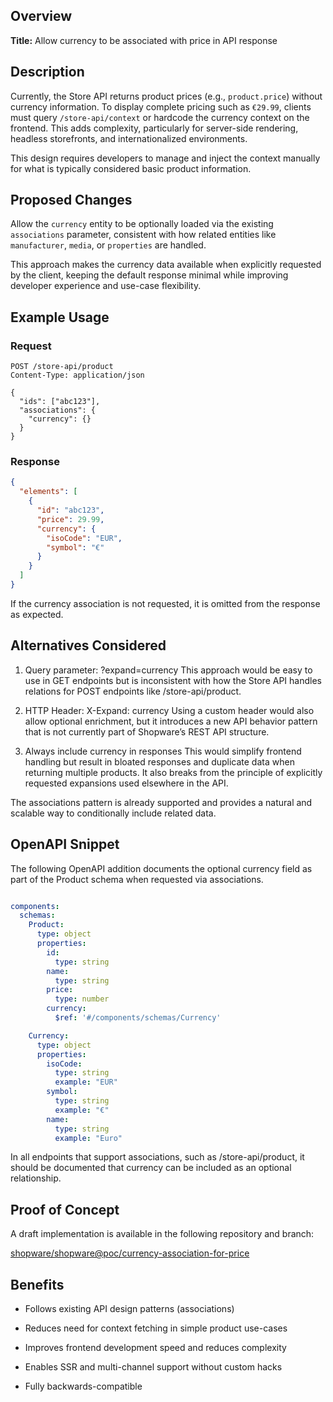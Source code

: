 ## Overview

**Title:** Allow currency to be associated with price in API response

## Description

Currently, the Store API returns product prices (e.g., `product.price`) without currency information. To display complete pricing such as `€29.99`, clients must query `/store-api/context` or hardcode the currency context on the frontend. This adds complexity, particularly for server-side rendering, headless storefronts, and internationalized environments.

This design requires developers to manage and inject the context manually for what is typically considered basic product information.

## Proposed Changes

Allow the `currency` entity to be optionally loaded via the existing `associations` parameter, consistent with how related entities like `manufacturer`, `media`, or `properties` are handled.

This approach makes the currency data available when explicitly requested by the client, keeping the default response minimal while improving developer experience and use-case flexibility.

## Example Usage

### Request

```http
POST /store-api/product
Content-Type: application/json

{
  "ids": ["abc123"],
  "associations": {
    "currency": {}
  }
}
```

### Response

```json
{
  "elements": [
    {
      "id": "abc123",
      "price": 29.99,
      "currency": {
        "isoCode": "EUR",
        "symbol": "€"
      }
    }
  ]
}
```

If the currency association is not requested, it is omitted from the response as expected.

## Alternatives Considered

1. Query parameter: ?expand=currency
This approach would be easy to use in GET endpoints but is inconsistent with how the Store API handles relations for POST endpoints like /store-api/product.

2. HTTP Header: X-Expand: currency
Using a custom header would also allow optional enrichment, but it introduces a new API behavior pattern that is not currently part of Shopware’s REST API structure.

3. Always include currency in responses
This would simplify frontend handling but result in bloated responses and duplicate data when returning multiple products. It also breaks from the principle of explicitly requested expansions used elsewhere in the API.

The associations pattern is already supported and provides a natural and scalable way to conditionally include related data.

## OpenAPI Snippet

The following OpenAPI addition documents the optional currency field as part of the Product schema when requested via associations.

```yaml

components:
  schemas:
    Product:
      type: object
      properties:
        id:
          type: string
        name:
          type: string
        price:
          type: number
        currency:
          $ref: '#/components/schemas/Currency'

    Currency:
      type: object
      properties:
        isoCode:
          type: string
          example: "EUR"
        symbol:
          type: string
          example: "€"
        name:
          type: string
          example: "Euro"

```

In all endpoints that support associations, such as /store-api/product, it should be documented that currency can be included as an optional relationship.

## Proof of Concept

A draft implementation is available in the following repository and branch:

[shopware/shopware@poc/currency-association-for-price](https://github.com/shopware/shopware/tree/poc/currency-association-for-price)


## Benefits

- Follows existing API design patterns (associations)

- Reduces need for context fetching in simple product use-cases

- Improves frontend development speed and reduces complexity

- Enables SSR and multi-channel support without custom hacks

- Fully backwards-compatible
